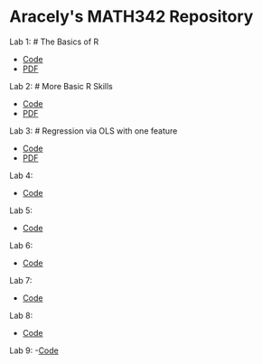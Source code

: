 # Aracely's MATH342 Repository

Lab 1: # The Basics of R
 - [Code](https://github.com/ara-menji/QC_MATH_342/blob/main/Lab%20Documents/Aracely-Menjivar_Lab1.Rmd)
 - [PDF](https://github.com/ara-menji/QC_MATH_342/blob/main/Lab%20Documents/342_Lab1.pdf)

Lab 2: # More Basic R Skills
- [Code](https://github.com/ara-menji/QC_MATH_342/blob/main/Lab%20Documents/Aracely-Menjivar_Lab2.Rmd)
- [PDF](https://github.com/ara-menji/QC_MATH_342/blob/main/Lab%20Documents/342LAB2.pdf)

Lab 3: # Regression via OLS with one feature
- [Code](https://github.com/ara-menji/QC_MATH_342/blob/main/Lab%20Documents/Aracely-Menjivar_Lab3.Rmd)
- [PDF](https://github.com/ara-menji/QC_MATH_342/blob/main/Lab%20Documents/342LAB3.pdf)

Lab 4: 
- [Code](https://github.com/ara-menji/QC_MATH_342/blob/main/Lab%20Documents/Aracely-Menjivar_Lab4.Rmd)

Lab 5:
- [Code](https://github.com/ara-menji/QC_MATH_342/blob/main/Lab%20Documents/Aracely-Menjivar_Lab5.Rmd)

Lab 6:
- [Code](https://github.com/ara-menji/QC_MATH_342/blob/main/Lab%20Documents/Aracely-Menjivar_Lab6.Rmd)

Lab 7:
- [Code](https://github.com/ara-menji/QC_MATH_342/blob/main/Lab%20Documents/Aracely-Menjivar_Lab7.Rmd)

Lab 8:
- [Code](https://github.com/ara-menji/QC_MATH_342/blob/main/Lab%20Documents/LAB%208.Rmd)

Lab 9:
-[Code](https://github.com/ara-menji/QC_MATH_342/blob/main/Lab%20Documents/LAB%209.Rmd)
